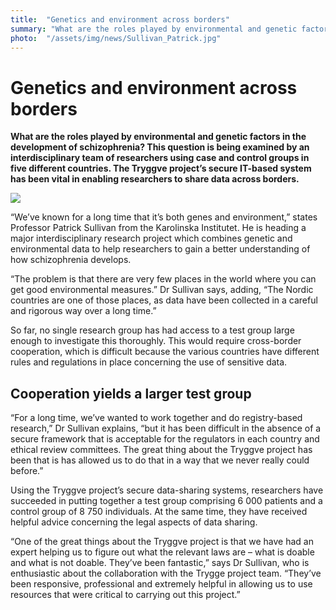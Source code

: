 ```yaml
---
title:  "Genetics and environment across borders" 
summary: "What are the roles played by environmental and genetic factors in the development of schizophrenia? This question is being examined by an interdisciplinary team of researchers in five different countries. The Tryggve secure IT-based system has been vital in enabling researchers to share data across borders."
photo:  "/assets/img/news/Sullivan_Patrick.jpg"
---
```


Genetics and environment across borders
=======================================

**What are the roles played by environmental and genetic factors in the development of schizophrenia? This question is being examined by an interdisciplinary team of researchers using case and control groups in five different countries. The Tryggve project’s secure IT-based system has been vital in enabling researchers to share data across borders.**

<a href="{{ site.baseurl }}/assets/img/news/Sullivan_Patrick.jpg"> <img class="smallpic" src="{{ site.baseurl }}/assets/img/news/Sullivan_Patrick_small.jpg"> </a>

“We’ve known for a long time that it’s both genes and environment,” states Professor Patrick Sullivan from the Karolinska Institutet. He is heading a major interdisciplinary research project which combines genetic and environmental data to help researchers to gain a better understanding of how schizophrenia develops.

“The problem is that there are very few places in the world where you can get good environmental measures.” Dr Sullivan says, adding, “The Nordic countries are one of those places, as data have been collected in a careful and rigorous way over a long time.”

So far, no single research group has had access to a test group large enough to investigate this thoroughly. This would require cross-border cooperation, which is difficult because the various countries have different rules and regulations in place concerning the use of sensitive data.

Cooperation yields a larger test group
--------------------------------------

“For a long time, we’ve wanted to work together and do registry-based research,” Dr Sullivan explains, “but it has been difficult in the absence of a secure framework that is acceptable for the regulators in each country and ethical review committees. The great thing about the Tryggve project has been that is has allowed us to do that in a way that we never really could before.”

Using the Tryggve project’s secure data-sharing systems, researchers have succeeded in putting together a test group comprising 6 000 patients and a control group of 8 750 individuals. At the same time, they have received helpful advice concerning the legal aspects of data sharing.

“One of the great things about the Tryggve project is that we have had an expert helping us to figure out what the relevant laws are – what is doable and what is not doable. They’ve been fantastic,” says Dr Sullivan, who is enthusiastic about the collaboration with the Trygge project team. “They’ve been responsive, professional and extremely helpful in allowing us to use resources that were critical to carrying out this project.”
